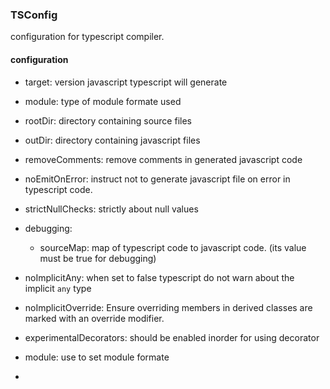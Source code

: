 ### TSConfig
configuration for typescript compiler.


#### configuration
- target: version javascript typescript will generate
- module: type of module formate used
- rootDir: directory containing source files
- outDir: directory containing javascript files 
- removeComments: remove comments in generated javascript code
- noEmitOnError: instruct not to generate javascript file on error in typescript code.
- strictNullChecks: strictly about null values
   
- debugging:
	- sourceMap: map of typescript code to javascript code. (its value must be true for debugging)   
- noImplicitAny: when set to false typescript do not warn about the implicit `any` type 
- noImplicitOverride: Ensure overriding members in derived classes are marked with an override modifier.
- experimentalDecorators: should be enabled inorder for using decorator
- module: use to set module formate
- 

    
